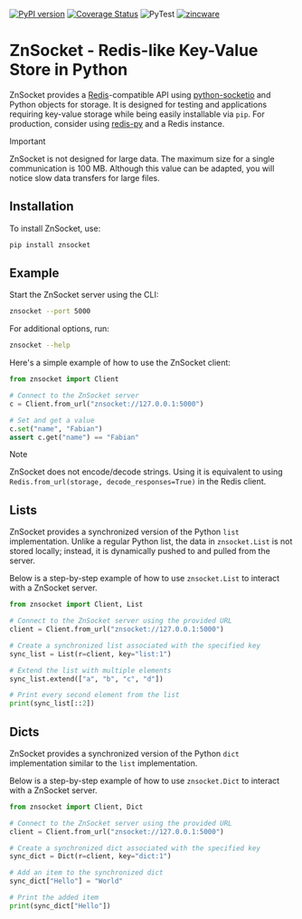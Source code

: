 [![PyPI version](https://badge.fury.io/py/znsocket.svg)](https://badge.fury.io/py/znsocket)
[![Coverage Status](https://coveralls.io/repos/github/zincware/ZnSocket/badge.svg?branch=main)](https://coveralls.io/github/zincware/ZnSocket?branch=main)
![PyTest](https://github.com/zincware/ZnSocket/actions/workflows/pytest.yaml/badge.svg)
[![zincware](https://img.shields.io/badge/Powered%20by-zincware-darkcyan)](https://github.com/zincware)
# ZnSocket - Redis-like Key-Value Store in Python

ZnSocket provides a [Redis](https://redis.io/)-compatible API using [python-socketio](https://python-socketio.readthedocs.io/en/stable/) and Python objects for storage. It is designed for testing and applications requiring key-value storage while being easily installable via `pip`. For production, consider using [redis-py](https://redis-py.readthedocs.io/) and a Redis instance.

> [!IMPORTANT]
> ZnSocket is not designed for large data.
> The maximum size for a single communication is 100 MB.
> Although this value can be adapted, you will notice slow data transfers for large files.

## Installation
To install ZnSocket, use:

```bash
pip install znsocket
```

## Example
Start the ZnSocket server using the CLI:

```bash
znsocket --port 5000
```
For additional options, run:
```bash
znsocket --help
```

Here's a simple example of how to use the ZnSocket client:
```python
from znsocket import Client

# Connect to the ZnSocket server
c = Client.from_url("znsocket://127.0.0.1:5000")

# Set and get a value
c.set("name", "Fabian")
assert c.get("name") == "Fabian"
```

> [!NOTE]
> ZnSocket does not encode/decode strings. Using it is equivalent to using `Redis.from_url(storage, decode_responses=True)` in the Redis client.


## Lists
ZnSocket provides a synchronized version of the Python `list` implementation. Unlike a regular Python list, the data in `znsocket.List` is not stored locally; instead, it is dynamically pushed to and pulled from the server.

Below is a step-by-step example of how to use `znsocket.List` to interact with a ZnSocket server.

```python
from znsocket import Client, List

# Connect to the ZnSocket server using the provided URL
client = Client.from_url("znsocket://127.0.0.1:5000")

# Create a synchronized list associated with the specified key
sync_list = List(r=client, key="list:1")

# Extend the list with multiple elements
sync_list.extend(["a", "b", "c", "d"])

# Print every second element from the list
print(sync_list[::2])
```

## Dicts
ZnSocket provides a synchronized version of the Python `dict` implementation similar to the `list` implementation.

Below is a step-by-step example of how to use `znsocket.Dict` to interact with a ZnSocket server.

```python
from znsocket import Client, Dict

# Connect to the ZnSocket server using the provided URL
client = Client.from_url("znsocket://127.0.0.1:5000")

# Create a synchronized dict associated with the specified key
sync_dict = Dict(r=client, key="dict:1")

# Add an item to the synchronized dict
sync_dict["Hello"] = "World"

# Print the added item
print(sync_dict["Hello"])
```
